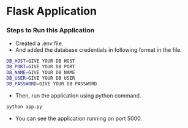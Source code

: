 # Flask Application

### Steps to Run this Application
- Created a .env file.
- And added the database credentials in following format in the file.

```bash
DB_HOST=GIVE YOUR DB HOST
DB_PORT=GIVE YOUR DB PORT
DB_NAME=GIVE YOUR DB NAME
DB_USER=GIVE YOUR DB USER
DB_PASSWORD=GIVE YOUR DB PASSWORD
```

- Then, run the application using python command.

```python
python app.py
```

- You can see the application running on port 5000.

